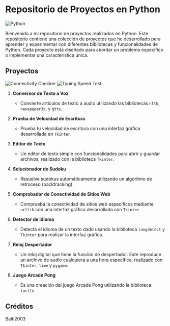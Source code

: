 # Repositorio de Proyectos en Python

![Python](https://www.python.org/static/community_logos/python-logo-master-v3-TM.png)

Bienvenido a mi repositorio de proyectos realizados en Python. Este repositorio contiene una colección de proyectos que he desarrollado para aprender y experimentar con diferentes bibliotecas y funcionalidades de Python. Cada proyecto está diseñado para abordar un problema específico o implementar una característica única.

## Proyectos
![Connectivity Checker](https://media.giphy.com/media/ZVik7pBtu9dNS/giphy.gif)               ![Typing Speed Test](https://media.giphy.com/media/xT9IgzoKnwFNmISR8I/giphy.gif)
     
1. **Conversor de Texto a Voz**
   - Convierte artículos de texto a audio utilizando las bibliotecas `nltk`, `newspaper3k`, y `gtts`.

2. **Prueba de Velocidad de Escritura**
   - Prueba tu velocidad de escritura con una interfaz gráfica desarrollada en `Tkinter`.

3. **Editor de Texto**
   - Un editor de texto simple con funcionalidades para abrir y guardar archivos, realizado con la biblioteca `Tkinter`.

4. **Solucionador de Sudoku**
   - Resuelve sudokus automáticamente utilizando un algoritmo de retroceso (backtracking).

5. **Comprobador de Conectividad de Sitios Web**
   - Comprueba la conectividad de sitios web específicos mediante `urllib` con una interfaz gráfica desarrollada con `Tkinter`.

6. **Detector de Idioma**
   - Detecta el idioma de un texto dado usando la biblioteca `langdetect` y `Tkinter` para realizar la interfaz gráfica.

7. **Reloj Despertador**
   - Un reloj digital que tiene la función de despertador. Este reproduce un archivo de audio cualquiera a una hora específica, realizado con `Tkinter`, `time` y `pygame`.
     
8. **Juego Arcade Pong**
   - Es una creación del juego Arcade Pong utilizando la biblioteca `turtle`.

## Créditos

Balti2003
